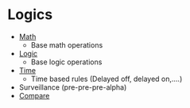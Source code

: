 ﻿# Logics

* [Math](logic/math/index.md)
    * Base math operations
* [Logic](logic/logic/index.md)
    * Base logic operations
* [Time](logic/time/index.md)
    * Time based rules (Delayed off, delayed on,....)
* Surveillance (pre-pre-pre-alpha)
* [Compare](logic/compare/index.md)